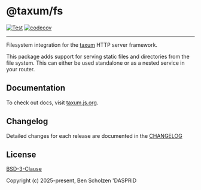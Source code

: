 # @taxum/fs

[![Test](https://github.com/DASPRiD/taxum/actions/workflows/test.yml/badge.svg)](https://github.com/DASPRiD/taxum/actions/workflows/test.yml)
[![codecov](https://codecov.io/gh/DASPRiD/taxum/graph/badge.svg?token=fMAHt3CqfR&component=fs)](https://codecov.io/gh/DASPRiD/taxum)

---

Filesystem integration for the [taxum](https://github.com/dasprid/taxum) HTTP
server framework.

This package adds support for serving static files and directories from the file
system. This can either be used standalone or as a nested service in your
router.

## Documentation

To check out docs, visit [taxum.js.org](https://taxum.js.org).

## Changelog

Detailed changes for each release are documented in the [CHANGELOG](https://github.com/dasprid/taxum/blob/main/packages/fs/CHANGELOG.md)

## License

[BSD-3-Clause](https://github.com/dasprid/taxum/blob/main/LICENSE)

Copyright (c) 2025-present, Ben Scholzen 'DASPRiD
